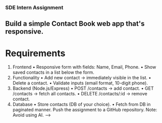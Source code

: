 ### SDE Intern Assignment
## Build a simple Contact Book web app that's responsive.
# Requirements
1. Frontend
• Responsive form with fields: Name, Email, Phone.
• Show saved contacts in a list below the form.
2. Functionality
• Add new contact → immediately visible in the list.
• Delete a contact.
• Validate inputs (email format, 10-digit phone).
3. Backend (Node.js/Express)
• POST /contacts → add contact.
• GET /contacts → fetch all contacts.
• DELETE /contacts/:id → remove contact.
4. Database
• Store contacts (DB of your choice).
• Fetch from DB in paginated manner.
Push the assignment to a GitHub repository.
Note: Avoid using AI. -->
